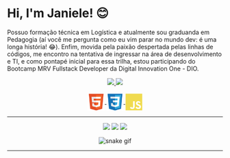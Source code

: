 # Hi, I'm Janiele! 😊

<p> Possuo formação técnica em Logística e atualmente sou graduanda em Pedagogia (aí você me pergunta como eu vim parar no mundo dev: é uma longa história! 😂). Enfim, movida pela paixão despertada pelas linhas de códigos, me encontro na tentativa de ingressar na área de desenvolvimento e TI, e como pontapé inicial para essa trilha, estou participando do Bootcamp MRV Fullstack Developer da Digital Innovation One - DIO. </p>

<div align="center">
  <a href="https://github.com/janieledamasceno">
  <img height="150em" src="https://github-readme-stats.vercel.app/api?username=janieledamasceno&show_icons=true&theme=chartreuse-dark&include_all_commits=true&count_private=true"/>
  <img height="150em" src="https://github-readme-stats.vercel.app/api/top-langs/?username=janieledamasceno&layout=compact&langs_count=7&theme=chartreuse-dark"/>
</div>

<div align="center"><br>
  <img align="center" height="40" width="40" src="https://raw.githubusercontent.com/devicons/devicon/master/icons/html5/html5-original.svg">
  <img align="center" height="40" width="40" src="https://raw.githubusercontent.com/devicons/devicon/master/icons/css3/css3-original.svg">
  <img align="center" height="40" width="40" src="https://raw.githubusercontent.com/devicons/devicon/master/icons/javascript/javascript-plain.svg">
</div>
<hr>
<div align="center">
    <a href="https://github.com/janieledamasceno" alt="github" target="_blank"> <img height="35" <img src="https://img.shields.io/badge/GitHub-000000?&style=flat-square&logo=GitHub&logoColor=white"></a>
    <a href="https://www.linkedin.com/in/janiele-damasceno-bispo-40695b192/" target="_blank" style='align:center'><img height="35" src="https://img.shields.io/badge/-LinkedIn-blue?style=flat-square&logo=Linkedin&logoColor=white&link=https://www.linkedin.com/in/janiele-damasceno-bispo-40695b192//)](https://www.linkedin.com/in/janiele-damasceno-bispo-40695b192/)"_blank"></a>
      <a href="mailto:"janieledamasceno97@gmail.com" "alt="gmail" target="_blank"> <img height="35" <img src="https://img.shields.io/badge/-Gmail-FF0000?style=flat-square&labelColor=FF0000&logo=gmail&logoColor=white&link=mailto:"janieledamasceno97@gmail.com"></a>
      
  ![snake gif](https://github.com/janieledamasceno/janieledamasceno/blob/output/github-contribution-grid-snake.svg)
 </div>
 <hr>
